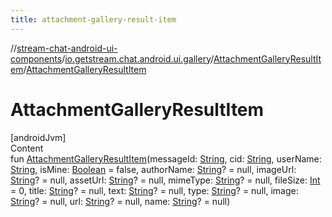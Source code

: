 ```yaml
---
title: attachment-gallery-result-item
---
```

//[stream-chat-android-ui-components](../../../index.md)/[io.getstream.chat.android.ui.gallery](../index.md)/[AttachmentGalleryResultItem](index.md)/[AttachmentGalleryResultItem](AttachmentGalleryResultItem.md)



# AttachmentGalleryResultItem  
[androidJvm]  
Content  
fun [AttachmentGalleryResultItem](AttachmentGalleryResultItem.md)(messageId: [String](https://kotlinlang.org/api/latest/jvm/stdlib/kotlin/-string/index.html), cid: [String](https://kotlinlang.org/api/latest/jvm/stdlib/kotlin/-string/index.html), userName: [String](https://kotlinlang.org/api/latest/jvm/stdlib/kotlin/-string/index.html), isMine: [Boolean](https://kotlinlang.org/api/latest/jvm/stdlib/kotlin/-boolean/index.html) = false, authorName: [String](https://kotlinlang.org/api/latest/jvm/stdlib/kotlin/-string/index.html)? = null, imageUrl: [String](https://kotlinlang.org/api/latest/jvm/stdlib/kotlin/-string/index.html)? = null, assetUrl: [String](https://kotlinlang.org/api/latest/jvm/stdlib/kotlin/-string/index.html)? = null, mimeType: [String](https://kotlinlang.org/api/latest/jvm/stdlib/kotlin/-string/index.html)? = null, fileSize: [Int](https://kotlinlang.org/api/latest/jvm/stdlib/kotlin/-int/index.html) = 0, title: [String](https://kotlinlang.org/api/latest/jvm/stdlib/kotlin/-string/index.html)? = null, text: [String](https://kotlinlang.org/api/latest/jvm/stdlib/kotlin/-string/index.html)? = null, type: [String](https://kotlinlang.org/api/latest/jvm/stdlib/kotlin/-string/index.html)? = null, image: [String](https://kotlinlang.org/api/latest/jvm/stdlib/kotlin/-string/index.html)? = null, url: [String](https://kotlinlang.org/api/latest/jvm/stdlib/kotlin/-string/index.html)? = null, name: [String](https://kotlinlang.org/api/latest/jvm/stdlib/kotlin/-string/index.html)? = null)  



